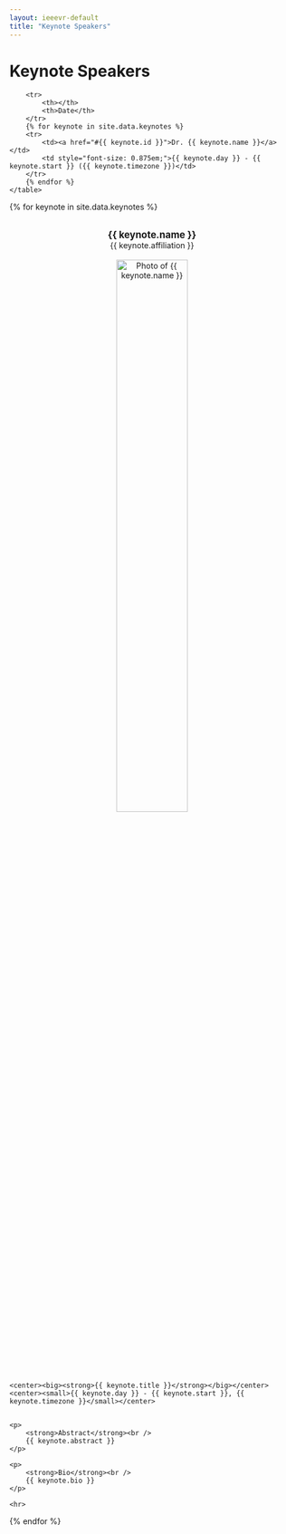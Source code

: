 ```yaml
---
layout: ieeevr-default
title: "Keynote Speakers"
---
```


<style>
    .styled-table {
        border-collapse: collapse;
        margin: 25px 0;
        font-size: 0.9em;
        font-family: sans-serif;
        /*min-width: 400px;*/
        box-shadow: 0 0 20px rgba(0, 0, 0, 0.15);
        display: table;
    }

    .styled-table thead tr {
        background-color: #00aeef;
        color: #ffffff;
        text-align: left;
    }

    .styled-table th,
    .styled-table td {
        padding: 12px 15px;
    }

    .styled-table tbody tr {
        border-bottom: 1px solid #dddddd;
    }

    .styled-table tbody tr:nth-of-type(even) {
        background-color: #f3f3f3;
    }

    .styled-table tbody tr:last-of-type {
        border-bottom: 2px solid #00aeef;
    }

    .styled-table tbody tr.active-row {
        font-weight: bold;
        color: #00aeef;
    }

</style>

<h1>Keynote Speakers</h1>

<div>
    <table class="styled-table">

        <tr>
            <th></th>
            <th>Date</th>
        </tr>
        {% for keynote in site.data.keynotes %}
        <tr>
            <td><a href="#{{ keynote.id }}">Dr. {{ keynote.name }}</a></td>
            <td style="font-size: 0.875em;">{{ keynote.day }} - {{ keynote.start }} ({{ keynote.timezone }})</td>
        </tr>
        {% endfor %}
    </table>
</div>


{% for keynote in site.data.keynotes %}

<br />
<div id="{{ keynote.id }}">
    <center><strong><big>{{ keynote.name }}</big></strong></center>
    <center>{{ keynote.affiliation }}</center>
    <br />
    <center><img src="{{ keynote.photo }}" alt="Photo of {{ keynote.name }}" width="50%"></center>
    <br />

    <center><big><strong>{{ keynote.title }}</strong></big></center>
    <center><small>{{ keynote.day }} - {{ keynote.start }}, {{ keynote.timezone }}</small></center>
    
    
    <p>
        <strong>Abstract</strong><br />
        {{ keynote.abstract }}
    </p>

    <p>
        <strong>Bio</strong><br />
        {{ keynote.bio }}
    </p>
    
    <hr>

</div>

{% endfor %}

